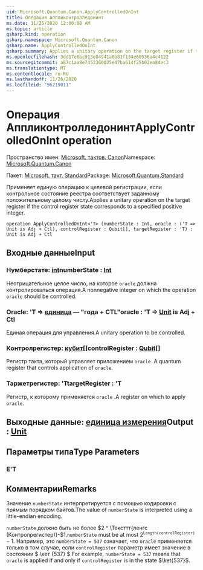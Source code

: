 ```yaml
---
uid: Microsoft.Quantum.Canon.ApplyControlledOnInt
title: Операция Аппликонтролледонинт
ms.date: 11/25/2020 12:00:00 AM
ms.topic: article
qsharp.kind: operation
qsharp.namespace: Microsoft.Quantum.Canon
qsharp.name: ApplyControlledOnInt
qsharp.summary: Applies a unitary operation on the target register if the control register state corresponds to a specified positive integer.
ms.openlocfilehash: 3dd17e6bc913e84941a6b81f134e60536a4c4122
ms.sourcegitcommit: a87c1aa8e7453360025e47ba614f25b02ea84ec3
ms.translationtype: MT
ms.contentlocale: ru-RU
ms.lasthandoff: 11/26/2020
ms.locfileid: "96219011"
---
```

# <a name="applycontrolledonint-operation"></a><span data-ttu-id="52793-102">Операция Аппликонтролледонинт</span><span class="sxs-lookup"><span data-stu-id="52793-102">ApplyControlledOnInt operation</span></span>

<span data-ttu-id="52793-103">Пространство имен: [Microsoft. тактов. Canon](xref:Microsoft.Quantum.Canon)</span><span class="sxs-lookup"><span data-stu-id="52793-103">Namespace: [Microsoft.Quantum.Canon](xref:Microsoft.Quantum.Canon)</span></span>

<span data-ttu-id="52793-104">Пакет: [Microsoft. такт. Standard](https://nuget.org/packages/Microsoft.Quantum.Standard)</span><span class="sxs-lookup"><span data-stu-id="52793-104">Package: [Microsoft.Quantum.Standard](https://nuget.org/packages/Microsoft.Quantum.Standard)</span></span>


<span data-ttu-id="52793-105">Применяет единую операцию к целевой регистрации, если контрольное состояние реестра соответствует заданному положительному целому числу.</span><span class="sxs-lookup"><span data-stu-id="52793-105">Applies a unitary operation on the target register if the control register state corresponds to a specified positive integer.</span></span>

```qsharp
operation ApplyControlledOnInt<'T> (numberState : Int, oracle : ('T => Unit is Adj + Ctl), controlRegister : Qubit[], targetRegister : 'T) : Unit is Adj + Ctl
```


## <a name="input"></a><span data-ttu-id="52793-106">Входные данные</span><span class="sxs-lookup"><span data-stu-id="52793-106">Input</span></span>

### <a name="numberstate--int"></a><span data-ttu-id="52793-107">Нумберстате: [int](xref:microsoft.quantum.lang-ref.int)</span><span class="sxs-lookup"><span data-stu-id="52793-107">numberState : [Int](xref:microsoft.quantum.lang-ref.int)</span></span>

<span data-ttu-id="52793-108">Неотрицательное целое число, на которое `oracle` должна контролироваться операция.</span><span class="sxs-lookup"><span data-stu-id="52793-108">A nonnegative integer on which the operation `oracle` should be controlled.</span></span>


### <a name="oracle--t--unit--is-adj--ctl"></a><span data-ttu-id="52793-109">Oracle: 'T => [единица](xref:microsoft.quantum.lang-ref.unit)  — "года + CTL"</span><span class="sxs-lookup"><span data-stu-id="52793-109">oracle : 'T => [Unit](xref:microsoft.quantum.lang-ref.unit)  is Adj + Ctl</span></span>

<span data-ttu-id="52793-110">Единая операция для управления.</span><span class="sxs-lookup"><span data-stu-id="52793-110">A unitary operation to be controlled.</span></span>


### <a name="controlregister--qubit"></a><span data-ttu-id="52793-111">Контролрегистер: [кубит](xref:microsoft.quantum.lang-ref.qubit)[]</span><span class="sxs-lookup"><span data-stu-id="52793-111">controlRegister : [Qubit](xref:microsoft.quantum.lang-ref.qubit)[]</span></span>

<span data-ttu-id="52793-112">Регистр такта, который управляет приложением `oracle` .</span><span class="sxs-lookup"><span data-stu-id="52793-112">A quantum register that controls application of `oracle`.</span></span>


### <a name="targetregister--t"></a><span data-ttu-id="52793-113">Таржетрегистер: 'T</span><span class="sxs-lookup"><span data-stu-id="52793-113">targetRegister : 'T</span></span>

<span data-ttu-id="52793-114">Регистр, к которому применяется `oracle` .</span><span class="sxs-lookup"><span data-stu-id="52793-114">A register on which to apply `oracle`.</span></span>



## <a name="output--unit"></a><span data-ttu-id="52793-115">Выходные данные: [единица измерения](xref:microsoft.quantum.lang-ref.unit)</span><span class="sxs-lookup"><span data-stu-id="52793-115">Output : [Unit](xref:microsoft.quantum.lang-ref.unit)</span></span>



## <a name="type-parameters"></a><span data-ttu-id="52793-116">Параметры типа</span><span class="sxs-lookup"><span data-stu-id="52793-116">Type Parameters</span></span>

### <a name="t"></a><span data-ttu-id="52793-117">Е</span><span class="sxs-lookup"><span data-stu-id="52793-117">'T</span></span>



## <a name="remarks"></a><span data-ttu-id="52793-118">Комментарии</span><span class="sxs-lookup"><span data-stu-id="52793-118">Remarks</span></span>

<span data-ttu-id="52793-119">Значение `numberState` интерпретируется с помощью кодировки с прямым порядком байтов.</span><span class="sxs-lookup"><span data-stu-id="52793-119">The value of `numberState` is interpreted using a little-endian encoding.</span></span>

<span data-ttu-id="52793-120">`numberState` должно быть не более $2 ^ \Тексттт{ленгс (Контролрегистер)}-$1.</span><span class="sxs-lookup"><span data-stu-id="52793-120">`numberState` must be at most $2^\texttt{Length(controlRegister)} - 1$.</span></span>
<span data-ttu-id="52793-121">Например, это `numberState = 537` означает, что `oracle` применяется только в том случае, если `controlRegister` параметр имеет значение в состоянии $ \кет {537} $.</span><span class="sxs-lookup"><span data-stu-id="52793-121">For example, `numberState = 537` means that `oracle` is applied if and only if `controlRegister` is in the state $\ket{537}$.</span></span>